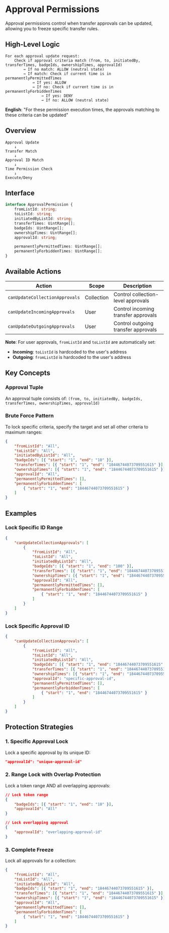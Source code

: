 # Approval Permissions

Approval permissions control when transfer approvals can be updated, allowing you to freeze specific transfer rules.

## High-Level Logic

```
For each approval update request:
    Check if approval criteria match (from, to, initiatedBy, transferTimes, badgeIds, ownershipTimes, approvalId)
        → If no match: ALLOW (neutral state)
        → If match: Check if current time is in permanentlyPermittedTimes
            → If yes: ALLOW
            → If no: Check if current time is in permanentlyForbiddenTimes
                → If yes: DENY
                → If no: ALLOW (neutral state)
```

**English**: "For these permission execution times, the approvals matching to these criteria can be updated"

## Overview

```
Approval Update
    ↓
Transfer Match
    ↓
Approval ID Match
    ↓
Time Permission Check
    ↓
Execute/Deny
```

## Interface

```typescript
interface ApprovalPermission {
    fromListId: string;
    toListId: string;
    initiatedByListId: string;
    transferTimes: UintRange[];
    badgeIds: UintRange[];
    ownershipTimes: UintRange[];
    approvalId: string;

    permanentlyPermittedTimes: UintRange[];
    permanentlyForbiddenTimes: UintRange[];
}
```

## Available Actions

| Action                         | Scope      | Description                         |
| ------------------------------ | ---------- | ----------------------------------- |
| `canUpdateCollectionApprovals` | Collection | Control collection-level approvals  |
| `canUpdateIncomingApprovals`   | User       | Control incoming transfer approvals |
| `canUpdateOutgoingApprovals`   | User       | Control outgoing transfer approvals |

**Note**: For user approvals, `fromListId` and `toListId` are automatically set:

-   **Incoming**: `toListId` is hardcoded to the user's address
-   **Outgoing**: `fromListId` is hardcoded to the user's address

## Key Concepts

### Approval Tuple

An approval tuple consists of: `(from, to, initiatedBy, badgeIds, transferTimes, ownershipTimes, approvalId)`

### Brute Force Pattern

To lock specific criteria, specify the target and set all other criteria to maximum ranges:

```json
{
    "fromListId": "All",
    "toListId": "All",
    "initiatedByListId": "All",
    "badgeIds": [{ "start": "1", "end": "10" }],
    "transferTimes": [{ "start": "1", "end": "18446744073709551615" }],
    "ownershipTimes": [{ "start": "1", "end": "18446744073709551615" }],
    "approvalId": "All",
    "permanentlyPermittedTimes": [],
    "permanentlyForbiddenTimes": [
        { "start": "1", "end": "18446744073709551615" }
    ]
}
```

## Examples

### Lock Specific ID Range

```json
{
    "canUpdateCollectionApprovals": [
        {
            "fromListId": "All",
            "toListId": "All",
            "initiatedByListId": "All",
            "badgeIds": [{ "start": "1", "end": "100" }],
            "transferTimes": [{ "start": "1", "end": "18446744073709551615" }],
            "ownershipTimes": [{ "start": "1", "end": "18446744073709551615" }],
            "approvalId": "All",
            "permanentlyPermittedTimes": [],
            "permanentlyForbiddenTimes": [
                { "start": "1", "end": "18446744073709551615" }
            ]
        }
    ]
}
```

### Lock Specific Approval ID

```json
{
    "canUpdateCollectionApprovals": [
        {
            "fromListId": "All",
            "toListId": "All",
            "initiatedByListId": "All",
            "badgeIds": [{ "start": "1", "end": "18446744073709551615" }],
            "transferTimes": [{ "start": "1", "end": "18446744073709551615" }],
            "ownershipTimes": [{ "start": "1", "end": "18446744073709551615" }],
            "approvalId": "specific-approval-id",
            "permanentlyPermittedTimes": [],
            "permanentlyForbiddenTimes": [
                { "start": "1", "end": "18446744073709551615" }
            ]
        }
    ]
}
```

## Protection Strategies

### 1. Specific Approval Lock

Lock a specific approval by its unique ID:

```json
"approvalId": "unique-approval-id"
```

### 2. Range Lock with Overlap Protection

Lock a token range AND all overlapping approvals:

```json
// Lock token range
{
    "badgeIds": [{ "start": "1", "end": "10" }],
    "approvalId": "All"
}

// Lock overlapping approval
{
    "approvalId": "overlapping-approval-id"
}
```

### 3. Complete Freeze

Lock all approvals for a collection:

```json
{
    "fromListId": "All",
    "toListId": "All",
    "initiatedByListId": "All",
    "badgeIds": [{ "start": "1", "end": "18446744073709551615" }],
    "transferTimes": [{ "start": "1", "end": "18446744073709551615" }],
    "ownershipTimes": [{ "start": "1", "end": "18446744073709551615" }],
    "approvalId": "All",
    "permanentlyPermittedTimes": [],
    "permanentlyForbiddenTimes": [
        { "start": "1", "end": "18446744073709551615" }
    ]
}
```
